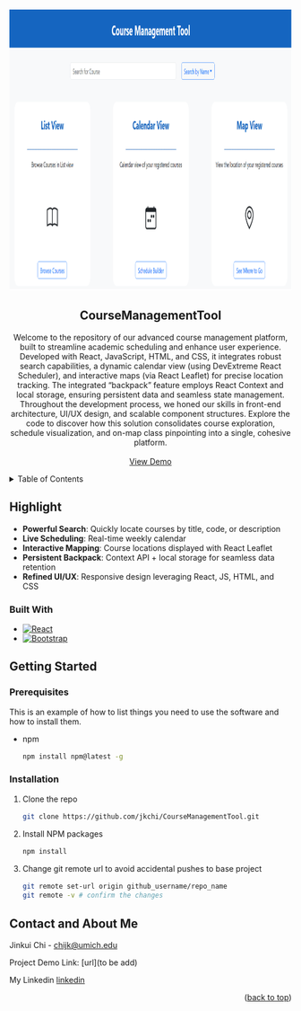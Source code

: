 <!-- Improved compatibility of back to top link: See: https://github.com/othneildrew/Best-README-Template/pull/73 -->
<a id="readme-top"></a>
<!--
*** Thanks for checking out the Best-README-Template. If you have a suggestion
*** that would make this better, please fork the repo and create a pull request
*** or simply open an issue with the tag "enhancement".
*** Don't forget to give the project a star!
*** Thanks again! Now go create something AMAZING! :D
-->



<!-- PROJECT SHIELDS -->
<!--
*** I'm using markdown "reference style" links for readability.
*** Reference links are enclosed in brackets [ ] instead of parentheses ( ).
*** See the bottom of this document for the declaration of the reference variables
*** for contributors-url, forks-url, etc. This is an optional, concise syntax you may use.
*** https://www.markdownguide.org/basic-syntax/#reference-style-links
-->




<!-- PROJECT LOGO -->
<br />
<div align="center">
  <a href="https://www.github.com/jkchi/CourseManagementTool">
    <img src="https://raw.githubusercontent.com/jkchi/CourseManagementTool/main/images/main_page.png" alt="Logo" width="1000" height="500">
  </a>

<h2 align="center">CourseManagementTool</h2>

  <p align="center">
    Welcome to the repository of our advanced course management platform, built to streamline academic scheduling and enhance user experience. Developed with React, JavaScript, HTML, and CSS, it integrates robust search capabilities, a dynamic calendar view (using DevExtreme React Scheduler), and interactive maps (via React Leaflet) for precise location tracking. The integrated “backpack” feature employs React Context and local storage, ensuring persistent data and seamless state management. Throughout the development process, we honed our skills in front-end architecture, UI/UX design, and scalable component structures. Explore the code to discover how this solution consolidates course exploration, schedule visualization, and on-map class pinpointing into a single, cohesive platform.
    <br />
    <br />
    <a href="https://github.com/github_username/repo_name">View Demo</a>
    
  </p>
</div>



<!-- TABLE OF CONTENTS -->
<details>
  <summary>Table of Contents</summary>
  <ol>
    <li>
      <a href="#highlight">About The Project</a>
      <ul>
        <li><a href="#built-with">Built With</a></li>
      </ul>
    </li>
    <li>
      <a href="#getting-started">Getting Started</a>
      <ul>
        <li><a href="#prerequisites">Prerequisites</a></li>
        <li><a href="#installation">Installation</a></li>
      </ul>
    </li>
    <li><a href="#contact">Contact</a></li>
  </ol>
</details>



<!-- ABOUT THE PROJECT -->
## Highlight

- **Powerful Search**: Quickly locate courses by title, code, or description  
- **Live Scheduling**: Real-time weekly calendar 
- **Interactive Mapping**: Course locations displayed with React Leaflet  
- **Persistent Backpack**: Context API + local storage for seamless data retention  
- **Refined UI/UX**: Responsive design leveraging React, JS, HTML, and CSS




### Built With
* [![React][React.js]][React-url]
* [![Bootstrap][Bootstrap.com]][Bootstrap-url]





<!-- GETTING STARTED -->
## Getting Started


### Prerequisites

This is an example of how to list things you need to use the software and how to install them.
* npm
  ```sh
  npm install npm@latest -g
  ```

### Installation

1. Clone the repo
   ```sh
   git clone https://github.com/jkchi/CourseManagementTool.git
   ```
2. Install NPM packages
   ```sh
   npm install
   ```
3. Change git remote url to avoid accidental pushes to base project
   ```sh
   git remote set-url origin github_username/repo_name
   git remote -v # confirm the changes
   ```


<!-- CONTACT -->
## Contact and About Me

Jinkui Chi - [chijk@umich.edu](mailto:chijk@umich.edu)

Project Demo Link: [url](to be add)  

My Linkedin [linkedin](https://www.linkedin.com/in/jinkuichi)


<p align="right">(<a href="#readme-top">back to top</a>)</p>



[React.js]: https://img.shields.io/badge/React-20232A?style=for-the-badge&logo=react&logoColor=61DAFB
[React-url]: https://reactjs.org/
[Bootstrap.com]: https://img.shields.io/badge/Bootstrap-563D7C?style=for-the-badge&logo=bootstrap&logoColor=white
[Bootstrap-url]: https://getbootstrap.com

